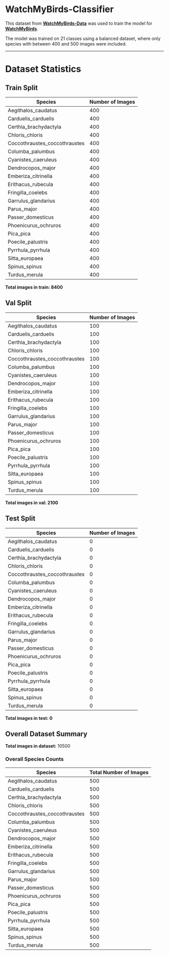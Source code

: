 ﻿# WatchMyBirds-Classifier

This dataset from [**WatchMyBirds-Data**](https://github.com/arminfabritzek/WatchMyBirds-Data)
was used to train the model for [**WatchMyBirds**](https://github.com/arminfabritzek/WatchMyBirds).


The model was trained on 21 classes using a balanced dataset, where only species with between 400 and 500 images were included.


---


# Dataset Statistics

## Train Split
| Species | Number of Images |
|---------|------------------|
| Aegithalos_caudatus | 400 |
| Carduelis_carduelis | 400 |
| Certhia_brachydactyla | 400 |
| Chloris_chloris | 400 |
| Coccothraustes_coccothraustes | 400 |
| Columba_palumbus | 400 |
| Cyanistes_caeruleus | 400 |
| Dendrocopos_major | 400 |
| Emberiza_citrinella | 400 |
| Erithacus_rubecula | 400 |
| Fringilla_coelebs | 400 |
| Garrulus_glandarius | 400 |
| Parus_major | 400 |
| Passer_domesticus | 400 |
| Phoenicurus_ochruros | 400 |
| Pica_pica | 400 |
| Poecile_palustris | 400 |
| Pyrrhula_pyrrhula | 400 |
| Sitta_europaea | 400 |
| Spinus_spinus | 400 |
| Turdus_merula | 400 |

**Total images in train: 8400**

## Val Split
| Species | Number of Images |
|---------|------------------|
| Aegithalos_caudatus | 100 |
| Carduelis_carduelis | 100 |
| Certhia_brachydactyla | 100 |
| Chloris_chloris | 100 |
| Coccothraustes_coccothraustes | 100 |
| Columba_palumbus | 100 |
| Cyanistes_caeruleus | 100 |
| Dendrocopos_major | 100 |
| Emberiza_citrinella | 100 |
| Erithacus_rubecula | 100 |
| Fringilla_coelebs | 100 |
| Garrulus_glandarius | 100 |
| Parus_major | 100 |
| Passer_domesticus | 100 |
| Phoenicurus_ochruros | 100 |
| Pica_pica | 100 |
| Poecile_palustris | 100 |
| Pyrrhula_pyrrhula | 100 |
| Sitta_europaea | 100 |
| Spinus_spinus | 100 |
| Turdus_merula | 100 |

**Total images in val: 2100**

## Test Split
| Species | Number of Images |
|---------|------------------|
| Aegithalos_caudatus | 0 |
| Carduelis_carduelis | 0 |
| Certhia_brachydactyla | 0 |
| Chloris_chloris | 0 |
| Coccothraustes_coccothraustes | 0 |
| Columba_palumbus | 0 |
| Cyanistes_caeruleus | 0 |
| Dendrocopos_major | 0 |
| Emberiza_citrinella | 0 |
| Erithacus_rubecula | 0 |
| Fringilla_coelebs | 0 |
| Garrulus_glandarius | 0 |
| Parus_major | 0 |
| Passer_domesticus | 0 |
| Phoenicurus_ochruros | 0 |
| Pica_pica | 0 |
| Poecile_palustris | 0 |
| Pyrrhula_pyrrhula | 0 |
| Sitta_europaea | 0 |
| Spinus_spinus | 0 |
| Turdus_merula | 0 |

**Total images in test: 0**

## Overall Dataset Summary
**Total images in dataset:** 10500

### Overall Species Counts
| Species | Total Number of Images |
|---------|------------------------|
| Aegithalos_caudatus | 500 |
| Carduelis_carduelis | 500 |
| Certhia_brachydactyla | 500 |
| Chloris_chloris | 500 |
| Coccothraustes_coccothraustes | 500 |
| Columba_palumbus | 500 |
| Cyanistes_caeruleus | 500 |
| Dendrocopos_major | 500 |
| Emberiza_citrinella | 500 |
| Erithacus_rubecula | 500 |
| Fringilla_coelebs | 500 |
| Garrulus_glandarius | 500 |
| Parus_major | 500 |
| Passer_domesticus | 500 |
| Phoenicurus_ochruros | 500 |
| Pica_pica | 500 |
| Poecile_palustris | 500 |
| Pyrrhula_pyrrhula | 500 |
| Sitta_europaea | 500 |
| Spinus_spinus | 500 |
| Turdus_merula | 500 |
